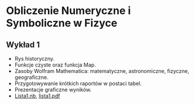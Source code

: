 # Obliczenie Numeryczne i Symboliczne w Fizyce
## Wykład 1
- Rys historyczny. 
- Funkcje czyste oraz funkcja Map. 
- Zasoby Wolfram Mathematica: matematyczne, astronomiczne, fizyczne, geograficzne. 
- Przygotowywanie krótkich raportów w postaci tabel. 
- Prezentacje graficzne wyników.
- <a id="raw-url" href="https://github.com/kgraczyk/onisf/blob/main/Lista1_2021.nb"> Lista1.nb</a>, <a id="raw-url" href="https://github.com/kgraczyk/onisf/blob/main/Lista1_2021.pdf">lista1.pdf</a>
